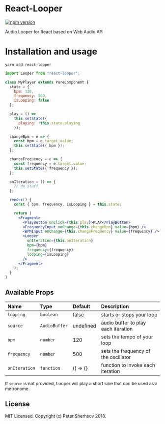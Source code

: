 # React-Looper
[![npm version](https://badge.fury.io/js/react-looper.svg)](https://badge.fury.io/js/react-looper)

Audio Looper for React based on Web Audio API

# Installation and usage

```
yarn add react-looper
```

```jsx
import Looper from "react-looper";

class MyPlayer extends PureComponent {
  state = {
    bpm: 120,
    frequency: 500,
    isLooping: false
  };

  play = () =>
    this.setState({
      playing: !this.state.playing
    });

  changeBpm = e => {
    const bpm = e.target.value;
    this.setState({ bpm });
  };

  changeFrequency = e => {
    const frequency = e.target.value;
    this.setState({ frequency });
  };

  onIteration = () => {
    // do stuff
  };

  render() {
    const { bpm, frequency, isLooping } = this.state;

    return (
      <Fragment>
        <PlayButton onClick={this.play}>PLAY</PlayButton>
        <FrequencyInput onChange={this.changeBpm} value={bpm} />
        <BPMInput onChange={this.changeFrequency} value={frequency} />
        <Looper
          onIteration={this.onIteration}
          bpm={bpm}
          frequency={frequency}
          looping={isLooping}
        />
      </Fragment>
    );
  }
}
```

## Available Props

| Name        | Type          | Default   | Description                          |
| :---------- | :------------ | :-------- | :----------------------------------- |
| `looping`   | `boolean`     | false     | starts or stops your loop            |
| `source`    | `AudioBuffer` | undefined | audio buffer to play each iteration  |
| `bpm`       | `number`      | 120       | sets the tempo of your loop          |
| `frequency` | `number`      | 500       | sets the frequency of the oscillator |
| `onIteration`    | `function`    | () => {}  | function to invoke each iteration    |

If `source` is not provided, Looper will play a short sine that can be used as a metronome.

## License

MIT Licensed. Copyright (c) Peter Sherhsov 2018.
